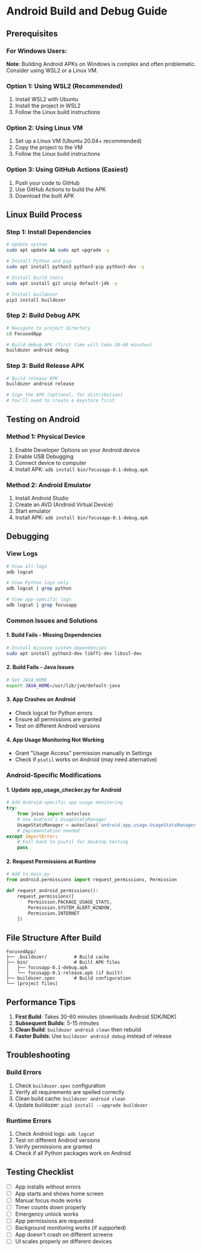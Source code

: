 # Android Build and Debug Guide

## Prerequisites

### For Windows Users:
**Note**: Building Android APKs on Windows is complex and often problematic. Consider using WSL2 or a Linux VM.

### Option 1: Using WSL2 (Recommended)
1. Install WSL2 with Ubuntu
2. Install the project in WSL2
3. Follow the Linux build instructions

### Option 2: Using Linux VM
1. Set up a Linux VM (Ubuntu 20.04+ recommended)
2. Copy the project to the VM
3. Follow the Linux build instructions

### Option 3: Using GitHub Actions (Easiest)
1. Push your code to GitHub
2. Use GitHub Actions to build the APK
3. Download the built APK

## Linux Build Process

### Step 1: Install Dependencies
```bash
# Update system
sudo apt update && sudo apt upgrade -y

# Install Python and pip
sudo apt install python3 python3-pip python3-dev -y

# Install build tools
sudo apt install git unzip default-jdk -y

# Install buildozer
pip3 install buildozer
```

### Step 2: Build Debug APK
```bash
# Navigate to project directory
cd FocusedApp

# Build debug APK (first time will take 30-60 minutes)
buildozer android debug
```

### Step 3: Build Release APK
```bash
# Build release APK
buildozer android release

# Sign the APK (optional, for distribution)
# You'll need to create a keystore first
```

## Testing on Android

### Method 1: Physical Device
1. Enable Developer Options on your Android device
2. Enable USB Debugging
3. Connect device to computer
4. Install APK: `adb install bin/focusapp-0.1-debug.apk`

### Method 2: Android Emulator
1. Install Android Studio
2. Create an AVD (Android Virtual Device)
3. Start emulator
4. Install APK: `adb install bin/focusapp-0.1-debug.apk`

## Debugging

### View Logs
```bash
# View all logs
adb logcat

# View Python logs only
adb logcat | grep python

# View app-specific logs
adb logcat | grep focusapp
```

### Common Issues and Solutions

#### 1. Build Fails - Missing Dependencies
```bash
# Install missing system dependencies
sudo apt install python3-dev libffi-dev libssl-dev
```

#### 2. Build Fails - Java Issues
```bash
# Set JAVA_HOME
export JAVA_HOME=/usr/lib/jvm/default-java
```

#### 3. App Crashes on Android
- Check logcat for Python errors
- Ensure all permissions are granted
- Test on different Android versions

#### 4. App Usage Monitoring Not Working
- Grant "Usage Access" permission manually in Settings
- Check if `psutil` works on Android (may need alternative)

### Android-Specific Modifications

#### 1. Update app_usage_checker.py for Android
```python
# Add Android-specific app usage monitoring
try:
    from jnius import autoclass
    # Use Android's UsageStatsManager
    UsageStatsManager = autoclass('android.app.usage.UsageStatsManager')
    # Implementation needed
except ImportError:
    # Fall back to psutil for desktop testing
    pass
```

#### 2. Request Permissions at Runtime
```python
# Add to main.py
from android.permissions import request_permissions, Permission

def request_android_permissions():
    request_permissions([
        Permission.PACKAGE_USAGE_STATS,
        Permission.SYSTEM_ALERT_WINDOW,
        Permission.INTERNET
    ])
```

## File Structure After Build
```
FocusedApp/
├── .buildozer/          # Build cache
├── bin/                 # Built APK files
│   ├── focusapp-0.1-debug.apk
│   └── focusapp-0.1-release.apk (if built)
├── buildozer.spec       # Build configuration
└── [project files]
```

## Performance Tips

1. **First Build**: Takes 30-60 minutes (downloads Android SDK/NDK)
2. **Subsequent Builds**: 5-15 minutes
3. **Clean Build**: `buildozer android clean` then rebuild
4. **Faster Builds**: Use `buildozer android debug` instead of release

## Troubleshooting

### Build Errors
1. Check `buildozer.spec` configuration
2. Verify all requirements are spelled correctly
3. Clean build cache: `buildozer android clean`
4. Update buildozer: `pip3 install --upgrade buildozer`

### Runtime Errors
1. Check Android logs: `adb logcat`
2. Test on different Android versions
3. Verify permissions are granted
4. Check if all Python packages work on Android

## Testing Checklist

- [ ] App installs without errors
- [ ] App starts and shows home screen
- [ ] Manual focus mode works
- [ ] Timer counts down properly
- [ ] Emergency unlock works
- [ ] App permissions are requested
- [ ] Background monitoring works (if supported)
- [ ] App doesn't crash on different screens
- [ ] UI scales properly on different devices

